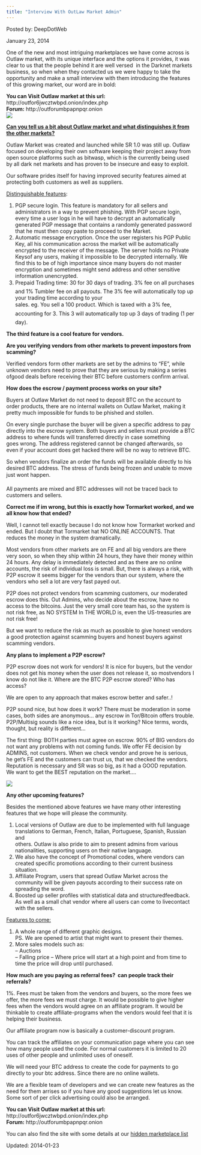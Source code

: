 ```yaml
---
title: "Interview With OutLaw Market Admin"
---
```


Posted by: DeepDotWeb

<span>January 23, 2014</span>
    

<p>One of the new and most intriguing marketplaces we have come across is Outlaw market, with its unique interface and the options it provides, it was clear to us that the people behind it are well versed  in the Darknet markets business, so when when they contacted us we were happy to take the opportunity and make a small interview with them introducing the features of this growing market, our word are in bold:</p>
<div class="box  info"><div class="box-inner-block"><i class="tieicon-boxicon"></i>
<strong>You can Visit Outlaw market at this url:</strong><br />
    http://outfor6jwcztwbpd.onion/index.php<br />
<strong>Forum:</strong> http://outforumbpapnpqr.onion
</div></div>

<img src="https://info-gir.github.io/deepdotweb/imgs/2014/01/outlawadmin.png"/>
<p><span style="text-decoration: underline;"><strong>Can you tell us a bit about Outlaw market and what distinguishes it from the other markets?</strong></span></p>
<p>Outlaw Market was created and launched while SR 1.0 was still up. Outlaw focused on developing their own software keeping their project away from open source platforms such as bitwasp, which is the currently being used by all dark net markets and has proven to be insecure and easy to exploit.</p>
<p>Our software prides itself for having improved security features aimed at protecting both customers as well as suppliers.</p>
<p><span style="text-decoration: underline;">Distinguishable features</span>:</p>
<ol>
<li>PGP secure login. This feature is mandatory for all sellers and administrators in a way to prevent phishing. With PGP secure login, every time a user logs in he will have to decrypt an automatically generated PGP message that contains a randomly generated password that he must then copy paste to proceed to the Market.</li>
<li>Automatic message encryption. Once the user registers his PGP Public Key, all his communication across the market will be automatically encrypted to the receiver of the message. The server holds no Private Keysof any users, making it impossible to be decrypted internally. We find this to be of high importance since many buyers do not master encryption and sometimes might send address and other sensitive information unencrypted.</li>
<li>Prepaid Trading time: 30 for 30 days of trading. 3% fee on all purchases and 1% Tumbler fee on all payouts. The 3% fee will automatically top up your trading time according to your<br />
    sales. eg. You sell a 100 product. Which is taxed with a 3% fee, accounting for 3. This 3 will automatically top up 3 days of trading (1 per day).</li>
</ol>
<p><strong>The third feature is a cool feature for vendors.</strong></p>
<p><strong>Are you verifying vendors from other markets to prevent impostors from </strong><strong>scamming?</strong></p>
<p>Verified vendors form other markets are set by the admins to &#8220;FE&#8221;, while unknown vendors need to prove that they are serious by making a series ofgood deals before receiving their BTC before customers confirm arrival.</p>
<p><strong>How does the escrow / payment process works on your site?</strong></p>
<p>Buyers at Outlaw Market do not need to deposit BTC on the account to order products, there are no internal wallets on Outlaw Market, making it pretty much impossible for funds to be phished and stollen.</p>
<p>On every single purchase the buyer will be given a specific address to pay directly into the escrow system. Both buyers and sellers must provide a BTC address to where funds will transferred directly in case something<br />
    goes wrong. The address registered cannot be changed afterwards, so even if your account does get hacked there will be no way to retrieve BTC.</p>
<p>So when vendors finalize an order the funds will be available directly to his desired BTC address. The stress of funds being frozen and unable to move just wont happen.</p>
<p>All payments are mixed and BTC addresses will not be traced back to customers and sellers.</p>
<p><strong>Correct me if im wrong, but this is exactly how Tormarket worked, and we all know how that ended?</strong></p>
<p>Well, I cannot tell exactly because I do not know how Tormarket worked and ended. But I doubt that Tormarket hat NO ONLINE ACCOUNTS. That reduces the money in the system dramatically.</p>
<p>Most vendors from other markets are on FE and all big vendors are there very soon, so when they ship within 24 hours, they have their money within 24 hours. Any delay is immediately detected and as there are no online accounts, the risk of individual loss is small. But, there is always a risk, with P2P escrow it seems bigger for the vendors than our system, where the vendors who sell a lot are very fast payed out.</p>
<p>P2P does not protect vendors from scamming customers, our moderated escrow does this. Out Admins, who decide about the escrow, have no access to the bitcoins. Just the very small core team has, so the system is not risk free, as NO SYSTEM In THE WORLD is, even the US-treasuries are not risk free!</p>
<p>But we want to reduce the risk as much as possible to give honest vendors a good protection against scamming buyers and honest buyers against scamming vendors.</p>
<p><strong>Any plans to implement a P2P escrow?</strong></p>
<p>P2P escrow does not work for vendors! It is nice for buyers, but the vendor does not get his money when the user does not release it, so mostvendors I know do not like it. Where are the BTC P2P escrow stored? Who has access?</p>
<p>We are open to any approach that makes escrow better and safer..!</p>
<p>P2P sound nice, but how does it work? There must be moderation in some cases, both sides are anonymous&#8230; any escrow in Tor/Bitcoin offers trouble. P2P/Multisig sounds like a nice idea, but is it working? Nice terms, words, thought, but reality is different&#8230;</p>
<p>The first thing: BOTH parties must agree on escrow. 90% of BIG vendors do not want any problems with not coming funds. We offer FE decision by ADMINS, not customers. When we check vendor and prove he is serious, he get&#8217;s FE and the customers can trust us, that we checked the vendors. Reputation is necessary and SR was so big, as it had a GOOD reputation. We want to get the BEST reputation on the market&#8230;.</p>
<img src="https://info-gir.github.io/deepdotweb/imgs/2014/01/outlaw.png" />

<p><strong>Any other upcoming features?</strong></p>
<p>Besides the mentioned above features we have many other interesting features that we hope will please the community.</p>
<ol>
<li>Local versions of Outlaw are due to be implemented with full language translations to German, French, Italian, Portuguese, Spanish, Russian and<br />
    others. Outlaw is also pride to aim to present admins from various nationalities, supporting users on their native language.</li>
<li>We also have the concept of Promotional codes, where vendors can created specific promotions according to their current business situation.</li>
<li>Affiliate Program, users that spread Outlaw Market across the community will be given payouts according to their success rate on spreading the word.</li>
<li>Boosted up seller profiles with statistical data and structuredfeedback. As well as a small chat vendor where all users can come to livecontact with the sellers.</li>
</ol>
<p><span style="text-decoration: underline;">Features to come:</span></p>
<ol>
<li>A whole range of different graphic designs.<br />
    PS. We are opened to artist that might want to present their themes.</li>
<li>More sales models such as:<br />
    &#8211; Auctions<br />
    &#8211; Falling price &#8211; Where price will start at a high point and from time to<br />
    time the price will drop until purchased.</li>
</ol>
<p><strong>How much are you paying as referral fees?  can people track their referrals?</strong></p>
<p>1%. Fees must be taken from the vendors and buyers, so the more fees we offer, the more fees we must charge. It would be possible to give higher fees when the vendors would agree on an affiliate program. It would be thinkable to create affiliate-programs when the vendors would feel that it is helping their business.</p>
<p>Our affiliate program now is basically a customer-discount program.</p>
<p>You can track the affiliates on your communication page where you can see how many people used the code. For normal customers it is limited to 20 uses of other people and unlimited uses of oneself.</p>
<p>We will need your BTC address to create the code for payments to go directly to your btc address. Since there are no online wallets.</p>
<p>We are a flexible team of developers and we can create new features as the need for them arrises so if you have any good suggestions let us know. Some sort of per click advertising could also be arranged.</p>
<p><strong></strong><div class="box  info"><div class="box-inner-block"><i class="tieicon-boxicon"></i>
<strong>You can Visit Outlaw market at this url:</strong><br />
    http://outfor6jwcztwbpd.onion/index.php<br />
<strong>Forum:</strong> http://outforumbpapnpqr.onion
</div></div>
<p>You can also find the site with some details at our <a href="/2013/10/28/updated-llist-of-hidden-marketplaces-tor-i2p/" target="_blank">hidden marketplace list</a></p>
</div>

Updated: 2014-01-23
    

